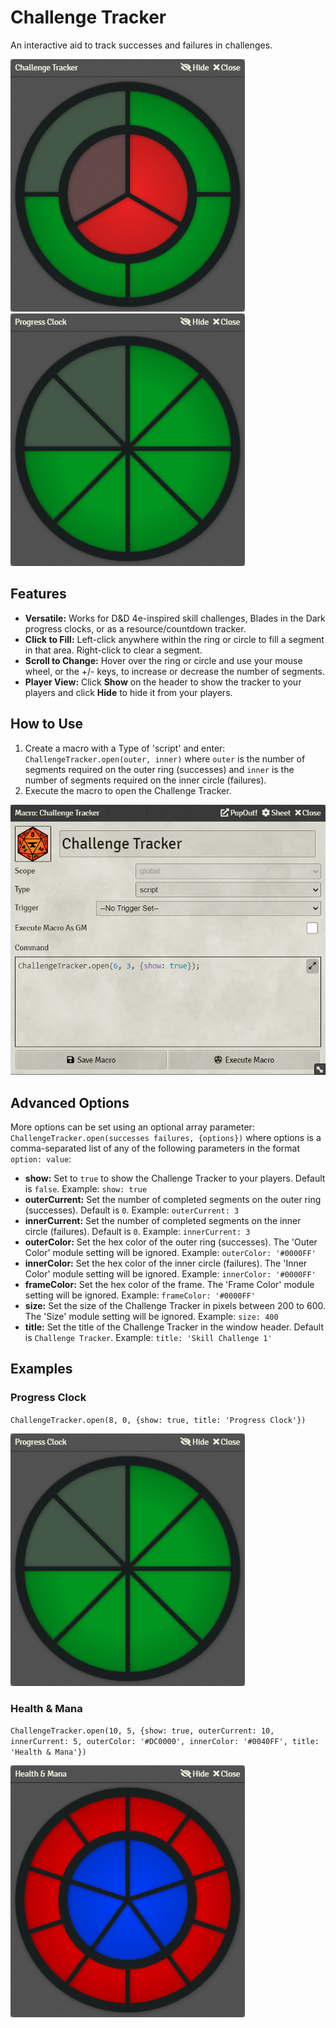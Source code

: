 # Challenge Tracker
An interactive aid to track successes and failures in challenges.  

![challenge-tracker](./images/challenge-tracker.png) ![challenge-tracker](./images/challenge-tracker-progress-clock.png)

## Features
- **Versatile:** Works for D&D 4e-inspired skill challenges, Blades in the Dark progress clocks, or as a resource/countdown tracker.
- **Click to Fill:** Left-click anywhere within the ring or circle to fill a segment in that area. Right-click  to clear a segment.
- **Scroll to Change:** Hover over the ring or circle and use your mouse wheel, or the +/- keys, to increase or decrease the number of segments.
- **Player View:** Click **Show** on the header to show the tracker to your players and click **Hide** to hide it from your players.

## How to Use
1. Create a macro with a Type of 'script' and enter: `ChallengeTracker.open(outer, inner)` where `outer` is the number of segments required on the outer ring (successes) and `inner` is the number of segments required on the inner circle (failures).
2. Execute the macro to open the Challenge Tracker.

![challenge-tracker-macro](./images/challenge-tracker-macro.png)

## Advanced Options
More options can be set  using an optional array parameter: `ChallengeTracker.open(successes failures, {options})` where options is a comma-separated list of any of the following parameters in the format `option: value`:
- **show:** Set to `true` to show the Challenge Tracker to your players. Default is `false`. Example: `show: true`
- **outerCurrent:** Set the number of completed segments on the outer ring (successes). Default is `0`. Example: `outerCurrent: 3`
- **innerCurrent:** Set the number of completed segments on the inner circle (failures). Default is `0`. Example: `innerCurrent: 3`
- **outerColor:** Set the hex color of the outer ring (successes). The 'Outer Color' module setting will be ignored. Example: `outerColor: '#0000FF'`
- **innerColor:** Set the hex color of the inner circle (failures). The 'Inner Color' module setting will be ignored. Example: `innerColor: '#0000FF'`
- **frameColor:** Set the hex color of the frame. The 'Frame Color' module setting will be ignored. Example: `frameColor: '#0000FF'`
- **size:** Set the size of the Challenge Tracker in pixels between 200 to 600. The 'Size' module setting will be ignored. Example: `size: 400`
- **title:** Set the title of the Challenge Tracker in the window header. Default is `Challenge Tracker`. Example: `title: 'Skill Challenge 1'`

## Examples
### Progress Clock
`ChallengeTracker.open(8, 0, {show: true, title: 'Progress Clock'})`

![challenge-tracker-macro](./images/challenge-tracker-progress-clock.png)

### Health & Mana
`ChallengeTracker.open(10, 5, {show: true, outerCurrent: 10, innerCurrent: 5, outerColor: '#DC0000', innerColor: '#0040FF', title: 'Health & Mana'})`  

![challenge-tracker-macro](./images/challenge-tracker-health-mana.png)




